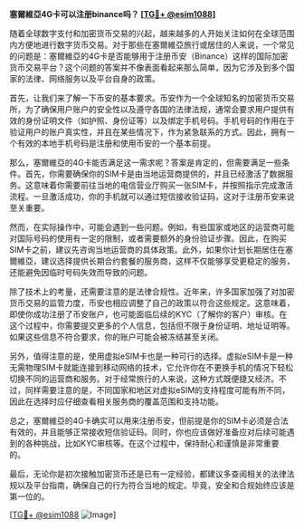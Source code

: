 **塞爾維亞4G卡可以注册binance吗？ [[TG💪+ @esim1088](https://t.me/s/esim1088)]**

随着全球数字支付和加密货币交易的兴起，越来越多的人开始关注如何在全球范围内方便地进行数字货币交易。对于那些在塞爾維亞旅行或居住的人来说，一个常见的问题是：塞爾維亞的4G卡是否能够用于注册币安（Binance）这样的国际加密货币交易平台？这个问题的答案并不像表面看起来那么简单，因为它涉及到多个国家的法律、网络服务以及平台自身的政策。

首先，让我们来了解一下币安的基本要求。币安作为一个全球知名的加密货币交易所，为了确保用户账户的安全性以及遵守各国的法律法规，通常会要求用户提供有效的身份证明文件（如护照、身份证等）以及绑定手机号码。手机号码的作用在于验证用户的账户真实性，并且在某些情况下，作为紧急联系的方式。因此，拥有一个有效的本地手机号码是注册和使用币安的一个基本前提。

那么，塞爾維亞的4G卡能否满足这一需求呢？答案是肯定的，但需要满足一些条件。首先，你需要确保你的SIM卡是由当地运营商提供的，并且已经激活了数据服务。这意味着你需要前往当地的电信营业厅购买一张SIM卡，并按照指示完成激活流程。一旦激活成功，你的手机就可以通过短信接收验证码，这对于注册币安来说至关重要。

然而，在实际操作中，可能会遇到一些问题。例如，有些国家或地区的运营商可能对国际号码的使用有一定的限制，或者需要额外的身份验证步骤。因此，在购买SIM卡之前，建议先咨询当地运营商的具体政策。此外，如果你计划长期居住在塞爾維亞，建议选择提供长期合约套餐的服务商，这样不仅能够享受更稳定的服务，还能避免因临时号码失效而导致的问题。

除了技术上的考量，还需要注意的是法律合规性。近年来，许多国家加强了对加密货币交易的监管力度，币安也相应调整了自己的政策以符合这些规定。这意味着，即使你成功注册了币安账户，也可能面临后续的KYC（了解你的客户）审核。在这个过程中，你需要提交更多的个人信息，包括但不限于身份证明、地址证明等。如果这些信息不符合要求，你的账户可能会被冻结甚至关闭。

另外，值得注意的是，使用虚拟eSIM卡也是一种可行的选择。虚拟eSIM卡是一种无需物理SIM卡就能连接到移动网络的技术，它允许你在不更换手机的情况下轻松切换不同的运营商和服务。对于经常旅行的人来说，这种方式既便捷又经济。不过，同样需要注意的是，不同国家和地区对虚拟eSIM的支持程度可能有所不同，因此在选择时应仔细查看相关服务商的覆盖范围和支持功能。

总之，塞爾維亞的4G卡确实可以用来注册币安，但前提是你的SIM卡必须是合法有效的，并且能够正常接收短信验证码。同时，你也应该做好准备应对后续可能遇到的各种挑战，比如KYC审核等。在这个过程中，保持耐心和谨慎是非常重要的。

最后，无论你是初次接触加密货币还是已有一定经验，都建议多查阅相关的法律法规以及平台指南，确保自己的行为符合当地的规定。毕竟，安全和合规始终应该是第一位的。

[[TG💪+ @esim1088](https://t.me/s/esim1088) ![Image](https://i.postimg.cc/4NQfJmqS/Snipaste-2025-05-13-00-14-12.png)]